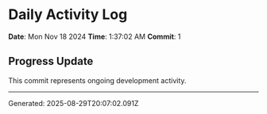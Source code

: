 # Daily Activity Log

**Date**: Mon Nov 18 2024
**Time**: 1:37:02 AM
**Commit**: 1

## Progress Update

This commit represents ongoing development activity.

---
Generated: 2025-08-29T20:07:02.091Z
